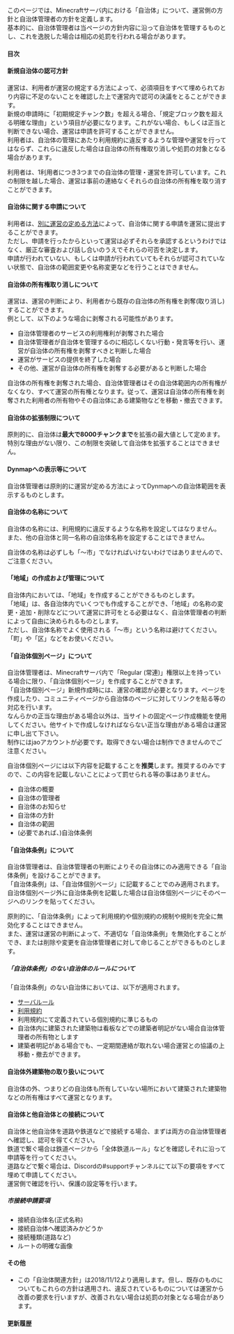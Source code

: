 このページでは、Minecraftサーバ内における「自治体」について、運営側の方針と自治体管理者の方針を定義します。  
基本的に、自治体管理者は当ページの方針内容に沿って自治体を管理するものとし、これを逸脱した場合は相応の処罰を行われる場合があります。

#### 目次

<!--contents-->

#### 新規自治体の認可方針

運営は、利用者が運営の規定する方法によって、必須項目をすべて埋められており内容に不足のないことを確認した上で運営内で認可の決議をとることができます。  
新規の申請時に「初期規定チャンク数」を超える場合、「規定ブロック数を超える明確な理由」という項目が必要になります。これがない場合、もしくは正当と判断できない場合、運営は申請を許可することができません。  
利用者は、自治体の管理にあたり利用規約に違反するような管理や運営を行ってはならず、これらに違反した場合は自治体の所有権取り消しや処罰の対象となる場合があります。

利用者は、1利用者につき3つまでの自治体の管理・運営を許可しています。これの制限を越した場合、運営は事前の連絡なくそれらの自治体の所有権を取り消すことができます。

#### 自治体に関する申請について

利用者は、[別に運営の定める方法](https://jaoafa.com/community/city_request)によって、自治体に関する申請を運営に提出することができます。  
ただし、申請を行ったからといって運営は必ずそれらを承認するというわけではなく、厳正な審査および話し合いのうえでそれらの可否を決定します。  
申請が行われていない、もしくは申請が行われていてもそれらが認可されていない状態で、自治体の範囲変更や名称変更などを行うことはできません。

#### 自治体の所有権取り消しについて

運営は、運営の判断により、利用者から既存の自治体の所有権を剥奪(取り消し)することができます。  
例として、以下のような場合に剥奪される可能性があります。

- 自治体管理者のサービスの利用権利が剥奪された場合
- 自治体管理者が自治体を管理するのに相応しくない行動・発言等を行い、運営が自治体の所有権を剥奪すべきと判断した場合
- 運営がサービスの提供を終了した場合
- その他、運営が自治体の所有権を剥奪する必要があると判断した場合

自治体の所有権を剥奪された場合、自治体管理者はその自治体範囲内の所有権がなくなり、すべて運営の所有権となります。従って、運営は自治体の所有権を剥奪された利用者の所有物やその自治体にある建築物などを移動・撤去できます。

#### 自治体の拡張制限について

原則的に、自治体は**最大で8000チャンクまで**を拡張の最大値として定めます。  
特別な理由がない限り、この制限を突破して自治体を拡張することはできません。

#### Dynmapへの表示等について

自治体管理者は原則的に運営が定める方法によってDynmapへの自治体範囲を表示するものとします。

#### 自治体の名称について

自治体の名称には、利用規約に違反するような名称を設定してはなりません。  
また、他の自治体と同一名称の自治体名称を設定することはできません。

自治体の名称は必ずしも「～市」でなければいけないわけではありませんので、ご注意ください。

#### 「地域」の作成および管理について

自治体内においては、「地域」を作成することができるものとします。  
「地域」は、各自治体内でいくつでも作成することができ、「地域」の名称の変更・追加・削除などについて運営に許可をとる必要はなく、自治体管理者の判断によって自由に決められるものとします。  
ただし、自治体名称でよく使用される「～市」という名称は避けてください。「町」や「区」などをお使いください。

#### 「自治体個別ページ」について

自治体管理者は、Minecraftサーバ内で「Regular (常連)」権限以上を持っている場合に限り、「自治体個別ページ」を作成することができます。  
「自治体個別ページ」新規作成時には、運営の確認が必要となります。ページを作成したり、コミュニティページから自治体のページに対してリンクを貼る等の対応を行います。  
なんらかの正当な理由がある場合以外は、当サイトの固定ページ作成機能を使用してください。他サイトで作成しなければならない正当な理由がある場合は運営に申し出て下さい。  
制作にはjaoアカウントが必要です。取得できない場合は制作できませんのでご注意ください。

自治体個別ページには以下内容を記載することを**推奨**します。推奨するのみですので、この内容を記載しないことによって罰せられる等の事はありません。

- 自治体の概要
- 自治体の管理者
- 自治体のお知らせ
- 自治体の方針
- 自治体の範囲
- (必要であれば、)自治体条例

#### 「自治体条例」について

自治体管理者は、自治体管理者の判断によりその自治体にのみ適用できる「自治体条例」を設けることができます。  
「自治体条例」は、「自治体個別ページ」に記載することでのみ適用されます。  
自治体個別ページ外に自治体条例を記載した場合は自治体個別ページにそのページへのリンクを貼ってください。

原則的に、「自治体条例」によって利用規約や個別規約の規制や規則を完全に無効化することはできません。  
また、運営は運営の判断によって、不適切な「自治体条例」を無効化することができ、または削除や変更を自治体管理者に対して命じることができるものとします。

##### 「自治体条例」のない自治体のルールについて

「自治体条例」のない自治体においては、以下が適用されます。

- [サーバルール](https://jaoafa.com/rule)
- [利用規約](https://jaoafa.com/rule/terms)
- 利用規約にて定義されている個別規約に準じるもの
- 自治体内に建築された建築物は看板などでの建築者明記がない場合自治体管理者の所有物とします
- 建築者明記がある場合でも、一定期間連絡が取れない場合運営との協議の上移動・撤去ができます。

#### 自治体外建築物の取り扱いについて

自治体の外、つまりどの自治体も所有していない場所において建築された建築物などの所有権はすべて運営となります。

#### 自治体と他自治体との接続について

自治体と他自治体を道路や鉄道などで接続する場合、まずは両方の自治体管理者へ確認し、認可を得てください。  
鉄道で繋ぐ場合は鉄道ページから「全体鉄道ルール」などを確認しそれに沿って申請等を行ってください。  
道路などで繋ぐ場合は、Discordの#supportチャンネルにて以下の要項をすべて埋めて申請してください。  
運営側で確認を行い、保護の設定等を行います。

##### 市接続申請要項

- 接続自治体名(正式名称)
- 接続自治体へ確認済みかどうか
- 接続種類(道路など)
- ルートの明確な画像

#### その他

- この「自治体関連方針」は2018/11/12より適用します。但し、既存のものについてもこれらの方針は適用され、違反されているものについては運営から改善の要求を行いますが、改善されない場合は処罰の対象となる場合があります。

#### 更新履歴

<!--history-->
